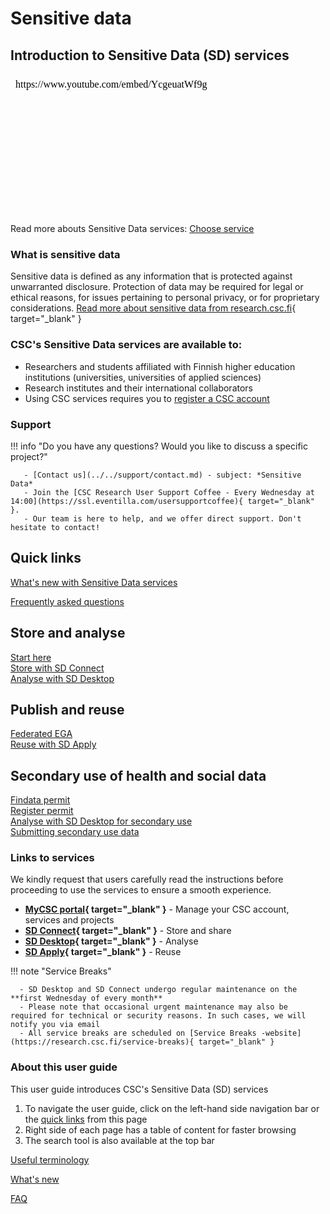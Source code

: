 # Sensitive data

## Introduction to Sensitive Data (SD) services

<iframe width="400" height="225" srcdoc="https://www.youtube.com/embed/YcgeuatWf9g" title="Introducing CSC Sensitive Data Services" frameborder="0" allow="accelerometer; autoplay; clipboard-write; encrypted-media; gyroscope; picture-in-picture; web-share" allowfullscreen></iframe>

Read more abouts Sensitive Data services: [Choose service](choose-a-service.md)

### What is sensitive data
Sensitive data is defined as any information that is protected against unwarranted disclosure. Protection of data may be required for legal or ethical reasons, for issues pertaining to personal privacy, or for proprietary considerations.
[Read more about sensitive data from research.csc.fi](https://research.csc.fi/definition-of-sensitive-data){ target="_blank" }

### CSC's Sensitive Data services are available to:

- Researchers and students affiliated with Finnish higher education institutions (universities, universities of applied sciences)
- Research institutes and their international collaborators
- Using CSC services requires you to [register a CSC account](../../accounts/index.md#getting-access)

### Support

!!! info "Do you have any questions? Would you like to discuss a specific project?"
       
       - [Contact us](../../support/contact.md) - subject: *Sensitive Data*
       - Join the [CSC Research User Support Coffee - Every Wednesday at 14:00](https://ssl.eventilla.com/usersupportcoffee){ target="_blank" }. 
       - Our team is here to help, and we offer direct support. Don't hesitate to contact!

## Quick links

[What's new with Sensitive Data services](../../support/wn/data-new.md)

[Frequently asked questions](../../support/faq/)

<div class="quick-links-container">
  <div class="quick-links-topic">
    <span class="quick-links-title"><h2>Store and analyse</h2></span>
    <div class="quick-links-item">
      <a class="quick-link" target="_self" href="sd-access/">Start here</a>
    </div>
    <div class="quick-links-item">
      <a class="quick-link" target="_self" href="sd_connect/">Store with SD Connect</a>
    </div>
    <div class="quick-links-item">
      <a class="quick-link" target="_self" href="sd_desktop/">Analyse with SD Desktop</a>
    </div>
  </div>
  <div class="quick-links-topic">
    <span class="quick-links-title"><h2>Publish and reuse</h2></span>
    <div class="quick-links-item">
      <a class="quick-link" target="_self" href="federatedega/">Federated EGA</a>
    </div>
    <div class="quick-links-item">
      <a class="quick-link" target="_self" href="sd-apply/">Reuse with SD Apply</a>
    </div>
  </div>
   <div class="quick-links-topic">
    <span class="quick-links-title"><h2>Secondary use of health and social data</h2></span>
    <div class="quick-links-item">
      <a class="quick-link" target="_self" href="findata-permit/">Findata permit</a>
    </div>
    <div class="quick-links-item">
      <a class="quick-link" target="_self" href="single-register-permit/">Register permit</a>
    </div>
    <div class="quick-links-item">
      <a class="quick-link" target="_self" href="sd-desktop-audited/">Analyse with SD Desktop for secondary use</a>
    </div>
    <div class="quick-links-item">
      <a class="quick-link" target="_self" href="single-register-submission/">Submitting secondary use data</a>
    </div>
  </div>
</div>

### Links to services

We kindly request that users carefully read the instructions before proceeding to use the services to ensure a smooth experience. 

* **[MyCSC portal](https://my.csc.fi/welcome){ target="_blank" }** - Manage your CSC account, services and projects
* **[SD Connect](https://sd-connect.csc.fi/){ target="_blank" }** - Store and share
* **[SD Desktop](https://sd-desktop.csc.fi){ target="_blank" }** - Analyse
* **[SD Apply](https://sd-apply.csc.fi/){ target="_blank" }** - Reuse

!!! note "Service Breaks"
   
      - SD Desktop and SD Connect undergo regular maintenance on the **first Wednesday of every month**
      - Please note that occasional urgent maintenance may also be required for technical or security reasons. In such cases, we will notify you via email
      - All service breaks are scheduled on [Service Breaks -website](https://research.csc.fi/service-breaks){ target="_blank" } 


### About this user guide

This user guide introduces CSC's Sensitive Data (SD) services

1. To navigate the user guide, click on the left-hand side navigation bar or the [quick links](#quick-links) from this page
2. Right side of each page has a table of content for faster browsing
3. The search tool is also available at the top bar

[Useful terminology](sd-terminology.md)

[What's new](../../support/wn/data-new.md)

[FAQ](../../support/faq/)



